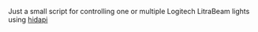 Just a small script for controlling one or multiple Logitech LitraBeam lights using [hidapi](https://github.com/libusb/hidapi)
